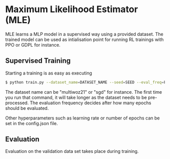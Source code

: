 # Maximum Likelihood Estimator (MLE)

MLE learns a MLP model in a supervised way using a provided dataset. The trained model can be used as intialisation point for running RL trainings with PPO or GDPL for instance.

## Supervised Training

Starting a training is as easy as executing

```sh
$ python train.py --dataset_name=DATASET_NAME --seed=SEED --eval_freq=FREQ
```

The dataset name can be "multiwoz21" or "sgd" for instance. The first time you run that command, it will take longer as the dataset needs to be pre-processed. The evaluation frequency decides after how many epochs should be evaluated.

Other hyperparameters such as learning rate or number of epochs can be set in the config.json file.

## Evaluation

Evaluation on the validation data set takes place during training.